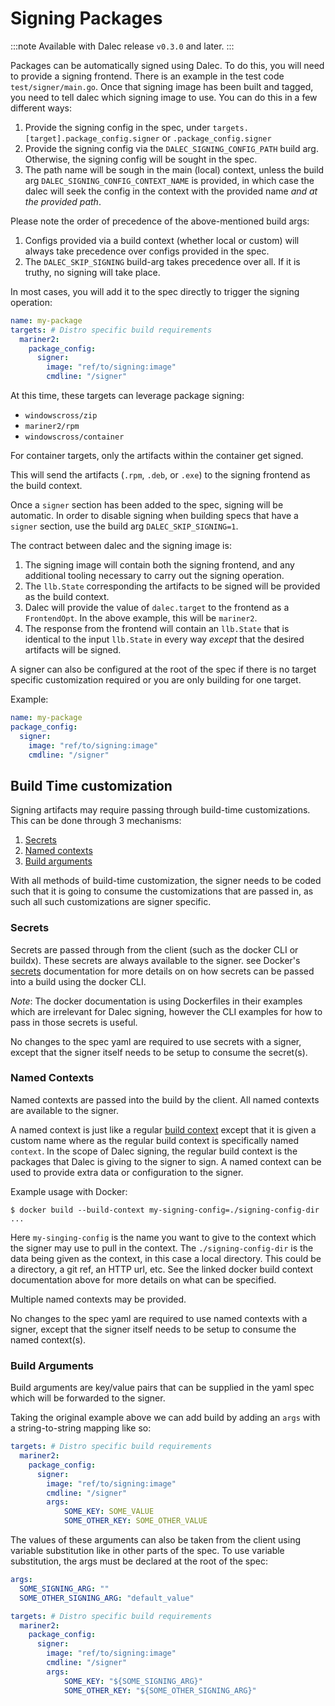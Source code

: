 # Signing Packages

:::note
Available with Dalec release `v0.3.0` and later.
:::

Packages can be automatically signed using Dalec. To do this, you will
need to provide a signing frontend. There is an example in the test
code `test/signer/main.go`. Once that signing image has been built and
tagged, you need to tell dalec which signing image to use. You can do this
in a few different ways:

1. Provide the signing config in the spec, under
   `targets.[target].package_config.signer` or `.package_config.signer`
1. Provide the signing config via the `DALEC_SIGNING_CONFIG_PATH` build arg.
   Otherwise, the signing config will be sought in the spec.
1. The path name will be sough in the main (local) context, unless the build
   arg `DALEC_SIGNING_CONFIG_CONTEXT_NAME` is provided, in which case the dalec
   will seek the config in the context with the provided name *and at the
   provided path*.

Please note the order of precedence of the above-mentioned build args:
1. Configs provided via a build context (whether local or custom) will always
   take precedence over configs provided in the spec.
1. The `DALEC_SKIP_SIGNING` build-arg takes precedence over all. If it is
   truthy, no signing will take place.

In most cases, you will add it to the spec directly to trigger the signing
operation:

```yaml
name: my-package
targets: # Distro specific build requirements
  mariner2:
    package_config:
      signer:
        image: "ref/to/signing:image"
        cmdline: "/signer"
```

At this time, these targets can leverage package signing:

- `windowscross/zip`
- `mariner2/rpm`
- `windowscross/container`

For container targets, only the artifacts within the container get signed.

This will send the artifacts (`.rpm`, `.deb`, or `.exe`) to the
signing frontend as the build context.

Once a `signer` section has been added to the spec, signing will be automatic.
In order to disable signing when building specs that have a `signer` section,
use the build arg `DALEC_SKIP_SIGNING=1`.

The contract between dalec and the signing image is:

1. The signing image will contain both the signing frontend, and any
additional tooling necessary to carry out the signing operation.
1. The `llb.State` corresponding the artifacts to be signed will be
provided as the build context.
1. Dalec will provide the value of `dalec.target` to the frontend as a
`FrontendOpt`. In the above example, this will be `mariner2`.
1. The response from the frontend will contain an `llb.State` that is
identical to the input `llb.State` in every way *except* that the
desired artifacts will be signed.

A signer can also be configured at the root of the spec if there is no target
specific customization required or you are only building for one target.

Example:

```yaml
name: my-package
package_config:
  signer:
    image: "ref/to/signing:image"
    cmdline: "/signer"
```

## Build Time customization

Signing artifacts may require passing through build-time customizations.
This can be done through 3 mechanisms:

1. [Secrets](#secrets)
2. [Named contexts](#named-contexts)
3. [Build arguments](#build-arguments)

With all methods of build-time customization, the signer needs to be coded
such that it is going to consume the customizations that are passed in, as such
all such customizations are signer specific.

### Secrets

Secrets are passed through from the client (such as the docker CLI or buildx).
These secrets are always available to the signer.
see Docker's [secrets](https://docs.docker.com/build/building/secrets/)
documentation for more details on on how secrets can be passed into a build
using the docker CLI.

*Note*: The docker documentation is using Dockerfiles in their examples which
are irrelevant for Dalec signing, however the CLI examples for how to pass in
those secrets is useful.

No changes to the spec yaml are required to use secrets with a signer, except
that the signer itself needs to be setup to consume the secret(s).

### Named Contexts

Named contexts are passed into the build by the client. All named contexts are
available to the signer.

A named context is just like a regular
[build context](https://docs.docker.com/build/building/context/) except that it
is given a custom name where as the regular build context is specifically named
`context`. In the scope of Dalec signing, the regular build context is the
packages that Dalec is giving to the signer to sign.
A named context can be used to provide extra data or configuration to the signer.

Example usage with Docker:

```console
$ docker build --build-context my-signing-config=./signing-config-dir ...
```

Here `my-singing-config` is the name you want to give to the context which the
signer may use to pull in the context. The `./signing-config-dir` is the data
being given as the context, in this case a local directory. This could be a
directory, a git ref, an HTTP url, etc. See the linked docker build context
documentation above for more details on what can be specified.

Multiple named contexts may be provided.

No changes to the spec yaml are required to use named contexts with a signer,
except that the signer itself needs to be setup to consume the named
context(s).

### Build Arguments

Build arguments are key/value pairs that can be supplied in the yaml spec which
will be forwarded to the signer.

Taking the original example above we can add build by adding an `args` with
a string-to-string mapping like so:

```yaml
targets: # Distro specific build requirements
  mariner2:
    package_config:
      signer:
        image: "ref/to/signing:image"
        cmdline: "/signer"
        args:
            SOME_KEY: SOME_VALUE
            SOME_OTHER_KEY: SOME_OTHER_VALUE
```

The values of these arguments can also be taken from the client using variable
substitution like in other parts of the spec.
To use variable substitution, the args must be declared at the root of the spec:

```yaml
args:
  SOME_SIGNING_ARG: ""
  SOME_OTHER_SIGNING_ARG: "default_value"

targets: # Distro specific build requirements
  mariner2:
    package_config:
      signer:
        image: "ref/to/signing:image"
        cmdline: "/signer"
        args:
            SOME_KEY: "${SOME_SIGNING_ARG}"
            SOME_OTHER_KEY: "${SOME_OTHER_SIGNING_ARG}"
```
